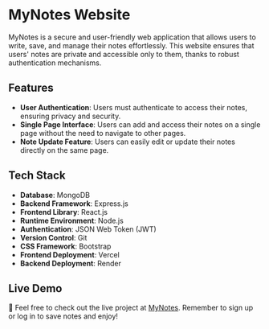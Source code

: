 # MyNotes Website

MyNotes is a secure and user-friendly web application that allows users to write, save, and manage their notes effortlessly. This website ensures that users' notes are private and accessible only to them, thanks to robust authentication mechanisms.

## Features

- **User Authentication**: Users must authenticate to access their notes, ensuring privacy and security.
- **Single Page Interface**: Users can add and access their notes on a single page without the need to navigate to other pages.
- **Note Update Feature**: Users can easily edit or update their notes directly on the same page.

## Tech Stack

- **Database**: MongoDB
- **Backend Framework**: Express.js
- **Frontend Library**: React.js
- **Runtime Environment**: Node.js
- **Authentication**: JSON Web Token (JWT)
- **Version Control**: Git
- **CSS Framework**: Bootstrap
- **Frontend Deployment**: Vercel
- **Backend Deployment**: Render

## Live Demo

🚀 Feel free to check out the live project at [MyNotes](https://mymemo.vercel.app/). Remember to sign up or log in to save notes and enjoy!






